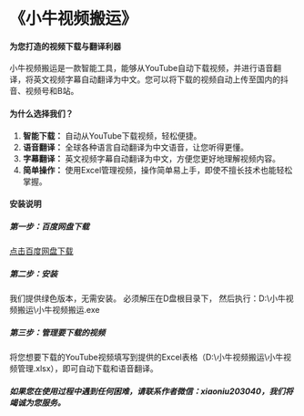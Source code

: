 # 《小牛视频搬运》
#### 为您打造的视频下载与翻译利器

小牛视频搬运是一款智能工具，能够从YouTube自动下载视频，并进行语音翻译，将英文视频字幕自动翻译为中文。您可以将下载的视频自动上传至国内的抖音、视频号和B站。

#### 为什么选择我们？
1. **智能下载：** 自动从YouTube下载视频，轻松便捷。
2. **语音翻译：** 全球各种语言自动翻译为中文语音，让您听得更懂。
3. **字幕翻译：** 英文视频字幕自动翻译为中文，方便您更好地理解视频内容。
4. **简单操作：** 使用Excel管理视频，操作简单易上手，即使不擅长技术也能轻松掌握。

#### 安装说明
##### 第一步：百度网盘下载
[点击百度网盘下载](https://pan.baidu.com/s/1fwMqCGeGXPs7dW_5Gg_2Ow?pwd=8888 )

##### 第二步：安装
我们提供绿色版本，无需安装。
必须解压在D盘根目录下，
然后执行：D:\小牛视频搬运\小牛视频搬运.exe

##### 第三步：管理要下载的视频
将您想要下载的YouTube视频填写到提供的Excel表格（D:\小牛视频搬运\小牛视频管理.xlsx），即可自动下载和语音翻译。

##### 如果您在使用过程中遇到任何困难，请联系作者微信：xiaoniu203040，我们将竭诚为您服务。

